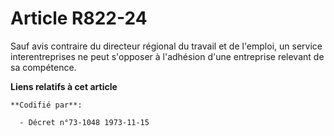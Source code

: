 # Article R822-24

Sauf avis contraire du directeur régional du travail et de l'emploi, un service interentreprises ne peut s'opposer à
l'adhésion d'une entreprise relevant de sa compétence.

**Liens relatifs à cet article**

	**Codifié par**:

	  - Décret n°73-1048 1973-11-15
